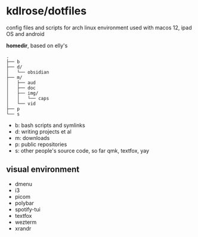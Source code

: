 # kdlrose/dotfiles

config files and scripts for arch linux environment used with macos 12, ipad OS and android

**homedir**, based on elly's

```
.
├── b
├── d/
│   └── obsidian
├── m/
│   ├── aud
│   ├── doc
│   ├── img/
│   │   └── caps
│   └── vid
├── p
└── s
```

- b: bash scripts and symlinks
- d: writing projects et al
- m: downloads
- p: public repositories
- s: other people's source code, so far qmk, textfox, yay

## visual environment

- dmenu
- i3
- picom
- polybar
- spotify-tui
- textfox
- wezterm
- xrandr
